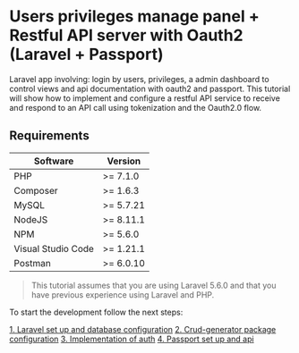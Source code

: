# Users privileges manage panel + Restful API server with Oauth2 (Laravel + Passport)

Laravel app involving: login by users, privileges, a admin dashboard to control views and api documentation with oauth2 and passport.
This tutorial will show how to implement and configure a restful API service to receive and respond to an API call using tokenization and the Oauth2.0 flow.

## Requirements

| Software           | Version   |
| ------------------ | --------- |
| PHP                | >= 7.1.0  |
| Composer           | >= 1.6.3  |
| MySQL              | >= 5.7.21 |
| NodeJS             | >= 8.11.1 |
| NPM                | >= 5.6.0  |
| Visual Studio Code | >= 1.21.1 |
| Postman            | >= 6.0.10 |

>This tutorial assumes that you are using Laravel 5.6.0 and that you have previous experience using Laravel and PHP.

To start the development follow the next steps:

[1. Laravel set up and database configuration](doc/laravel-setup.md)
[2. Crud-generator package configuration](doc/crud-generator.md)
[3. Implementation of auth](doc/authentication.md)
[4. Passport set up and api](doc/passport.md)

